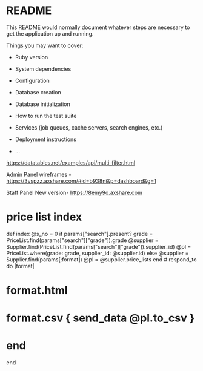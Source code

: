 # README

This README would normally document whatever steps are necessary to get the
application up and running.

Things you may want to cover:

* Ruby version

* System dependencies

* Configuration

* Database creation

* Database initialization

* How to run the test suite

* Services (job queues, cache servers, search engines, etc.)

* Deployment instructions

* ...

https://datatables.net/examples/api/multi_filter.html

Admin Panel wireframes - https://3vspzz.axshare.com/#id=b938ni&p=dashboard&g=1

Staff Panel New version- https://8emy9o.axshare.com

# price list index
def index
  	@s_no = 0
    if params["search"].present?
      grade = PriceList.find(params["search"]["grade"]).grade
      @supplier = Supplier.find(PriceList.find(params["search"]["grade"]).supplier_id)
      @pl = PriceList.where(grade: grade, supplier_id: @supplier.id)
    else
      @supplier = Supplier.find(params[:format])
  	  @pl = @supplier.price_lists
  	end
  	# respond_to do |format|
   #    format.html
   #    format.csv { send_data @pl.to_csv }
   #  end
  end